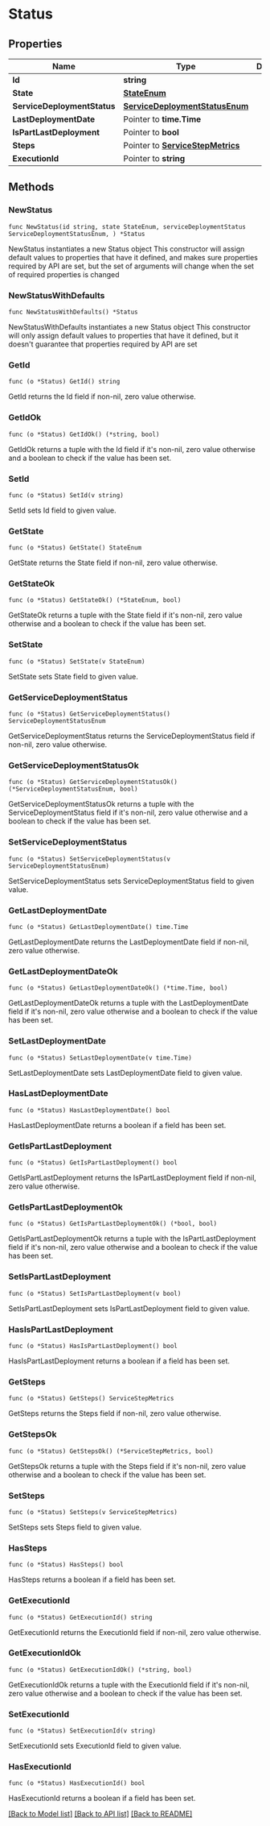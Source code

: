 # Status

## Properties

Name | Type | Description | Notes
------------ | ------------- | ------------- | -------------
**Id** | **string** |  | 
**State** | [**StateEnum**](StateEnum.md) |  | 
**ServiceDeploymentStatus** | [**ServiceDeploymentStatusEnum**](ServiceDeploymentStatusEnum.md) |  | 
**LastDeploymentDate** | Pointer to **time.Time** |  | [optional] 
**IsPartLastDeployment** | Pointer to **bool** |  | [optional] 
**Steps** | Pointer to [**ServiceStepMetrics**](ServiceStepMetrics.md) |  | [optional] 
**ExecutionId** | Pointer to **string** |  | [optional] 

## Methods

### NewStatus

`func NewStatus(id string, state StateEnum, serviceDeploymentStatus ServiceDeploymentStatusEnum, ) *Status`

NewStatus instantiates a new Status object
This constructor will assign default values to properties that have it defined,
and makes sure properties required by API are set, but the set of arguments
will change when the set of required properties is changed

### NewStatusWithDefaults

`func NewStatusWithDefaults() *Status`

NewStatusWithDefaults instantiates a new Status object
This constructor will only assign default values to properties that have it defined,
but it doesn't guarantee that properties required by API are set

### GetId

`func (o *Status) GetId() string`

GetId returns the Id field if non-nil, zero value otherwise.

### GetIdOk

`func (o *Status) GetIdOk() (*string, bool)`

GetIdOk returns a tuple with the Id field if it's non-nil, zero value otherwise
and a boolean to check if the value has been set.

### SetId

`func (o *Status) SetId(v string)`

SetId sets Id field to given value.


### GetState

`func (o *Status) GetState() StateEnum`

GetState returns the State field if non-nil, zero value otherwise.

### GetStateOk

`func (o *Status) GetStateOk() (*StateEnum, bool)`

GetStateOk returns a tuple with the State field if it's non-nil, zero value otherwise
and a boolean to check if the value has been set.

### SetState

`func (o *Status) SetState(v StateEnum)`

SetState sets State field to given value.


### GetServiceDeploymentStatus

`func (o *Status) GetServiceDeploymentStatus() ServiceDeploymentStatusEnum`

GetServiceDeploymentStatus returns the ServiceDeploymentStatus field if non-nil, zero value otherwise.

### GetServiceDeploymentStatusOk

`func (o *Status) GetServiceDeploymentStatusOk() (*ServiceDeploymentStatusEnum, bool)`

GetServiceDeploymentStatusOk returns a tuple with the ServiceDeploymentStatus field if it's non-nil, zero value otherwise
and a boolean to check if the value has been set.

### SetServiceDeploymentStatus

`func (o *Status) SetServiceDeploymentStatus(v ServiceDeploymentStatusEnum)`

SetServiceDeploymentStatus sets ServiceDeploymentStatus field to given value.


### GetLastDeploymentDate

`func (o *Status) GetLastDeploymentDate() time.Time`

GetLastDeploymentDate returns the LastDeploymentDate field if non-nil, zero value otherwise.

### GetLastDeploymentDateOk

`func (o *Status) GetLastDeploymentDateOk() (*time.Time, bool)`

GetLastDeploymentDateOk returns a tuple with the LastDeploymentDate field if it's non-nil, zero value otherwise
and a boolean to check if the value has been set.

### SetLastDeploymentDate

`func (o *Status) SetLastDeploymentDate(v time.Time)`

SetLastDeploymentDate sets LastDeploymentDate field to given value.

### HasLastDeploymentDate

`func (o *Status) HasLastDeploymentDate() bool`

HasLastDeploymentDate returns a boolean if a field has been set.

### GetIsPartLastDeployment

`func (o *Status) GetIsPartLastDeployment() bool`

GetIsPartLastDeployment returns the IsPartLastDeployment field if non-nil, zero value otherwise.

### GetIsPartLastDeploymentOk

`func (o *Status) GetIsPartLastDeploymentOk() (*bool, bool)`

GetIsPartLastDeploymentOk returns a tuple with the IsPartLastDeployment field if it's non-nil, zero value otherwise
and a boolean to check if the value has been set.

### SetIsPartLastDeployment

`func (o *Status) SetIsPartLastDeployment(v bool)`

SetIsPartLastDeployment sets IsPartLastDeployment field to given value.

### HasIsPartLastDeployment

`func (o *Status) HasIsPartLastDeployment() bool`

HasIsPartLastDeployment returns a boolean if a field has been set.

### GetSteps

`func (o *Status) GetSteps() ServiceStepMetrics`

GetSteps returns the Steps field if non-nil, zero value otherwise.

### GetStepsOk

`func (o *Status) GetStepsOk() (*ServiceStepMetrics, bool)`

GetStepsOk returns a tuple with the Steps field if it's non-nil, zero value otherwise
and a boolean to check if the value has been set.

### SetSteps

`func (o *Status) SetSteps(v ServiceStepMetrics)`

SetSteps sets Steps field to given value.

### HasSteps

`func (o *Status) HasSteps() bool`

HasSteps returns a boolean if a field has been set.

### GetExecutionId

`func (o *Status) GetExecutionId() string`

GetExecutionId returns the ExecutionId field if non-nil, zero value otherwise.

### GetExecutionIdOk

`func (o *Status) GetExecutionIdOk() (*string, bool)`

GetExecutionIdOk returns a tuple with the ExecutionId field if it's non-nil, zero value otherwise
and a boolean to check if the value has been set.

### SetExecutionId

`func (o *Status) SetExecutionId(v string)`

SetExecutionId sets ExecutionId field to given value.

### HasExecutionId

`func (o *Status) HasExecutionId() bool`

HasExecutionId returns a boolean if a field has been set.


[[Back to Model list]](../README.md#documentation-for-models) [[Back to API list]](../README.md#documentation-for-api-endpoints) [[Back to README]](../README.md)


